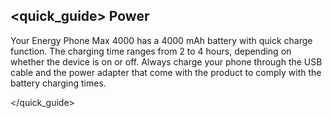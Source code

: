 ## <quick_guide> Power

 Your Energy Phone Max 4000 has a 4000 mAh battery with quick charge function. The charging time ranges from 2 to 4 hours, depending on whether the device is on or off. Always charge your phone through the USB cable and the power adapter that come with the product to comply with the battery charging times.

</quick_guide>


